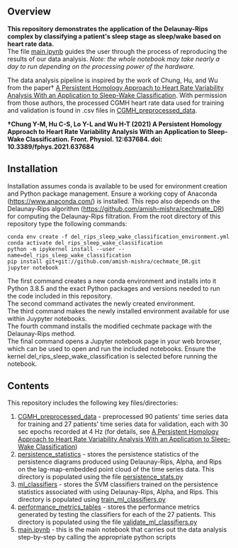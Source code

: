 ## Overview
**This repository demonstrates the application of the Delaunay-Rips complex by classifying a patient's sleep stage as sleep/wake based on heart rate data.**  
The file [main.ipynb](main.ipynb) guides the user through the process of reproducing the results of our data analysis.   _Note: the whole notebook may take nearly a day to run depending on the processing power of the hardware._  

The data analysis pipeline is inspired by the work of Chung, Hu, and Wu from the paper† [A Persistent Homology Approach to Heart Rate Variability Analysis With an Application to Sleep-Wake Classification](https://www.frontiersin.org/articles/10.3389/fphys.2021.637684/full). With permission from those authors, the processed CGMH heart rate data used for training and validation is found in .csv files in [CGMH_preprocessed_data](CGMH_preprocessed_data).

**†Chung Y-M, Hu C-S, Lo Y-L and Wu H-T (2021) A Persistent Homology Approach to Heart Rate Variability Analysis With an Application to Sleep-Wake Classification. Front. Physiol. 12:637684. doi: 10.3389/fphys.2021.637684**

## Installation
Installation assumes conda is available to be used for environment creation and Python package management. Ensure a working copy of Anaconda (https://www.anaconda.com/) is installed. This repo also depends on the Delaunay-Rips algorithm (https://github.com/amish-mishra/cechmate_DR) for computing the Delaunay-Rips filtration. From the root directory of this repository type the following commands:

```
conda env create -f del_rips_sleep_wake_classification_environment.yml
conda activate del_rips_sleep_wake_classification
python -m ipykernel install --user --name=del_rips_sleep_wake_classification
pip install git+git://github.com/amish-mishra/cechmate_DR.git
jupyter notebook
```

The first command creates a new conda environment and installs into it Python 3.8.5 and the exact Python packages and versions needed to run the code included in this repository.  
The second command activates the newly created environment.  
The third command makes the newly installed environment available for use within Juypyter notebooks.  
The fourth command installs the modified cechmate package with the Delaunay-Rips method.  
The final command opens a Jupyter notebook page in your web browser, which can be used to open and run the included notebooks. Ensure the kernel del_rips_sleep_wake_classification is selected before running the notebook.

## Contents

This repository includes the following key files/directories:

1. [CGMH_preprocessed_data](CGMH_preprocessed_data) - preprocessed 90 patients' time series data for training and 27 patients' time series data for validation, each with 30 sec epochs recorded at 4 Hz (for details, see [A Persistent Homology Approach to Heart Rate Variability Analysis With an Application to Sleep-Wake Classification](https://www.frontiersin.org/articles/10.3389/fphys.2021.637684/full))
2. [persistence_statistics](persistence_statistics) - stores the persistence statistics of the persistence diagrams produced using Delaunay-Rips, Alpha, and Rips on the lag-map-embedded point cloud of the time series data. This directory is populated using the file [persistence_stats.py](persistence_stats.py)
3. [ml_classifiers](ml_classifiers) - stores the SVM classifiers trained on the persistence statistics associated with using Delaunay-Rips, Alpha, and Rips. This directory is populated using [train_ml_classifiers.py](train_ml_classifiers.py)
4. [performance_metrics_tables](performance_metrics_tables) - stores the performance metrics generated by testing the classifiers for each of the 27 patients. This directory is populated using the file [validate_ml_classifiers.py](validate_ml_classifiers.py)
5. [main.ipynb](main.ipynb) - this is the main notebook that carries out the data analysis step-by-step by calling the appropriate python scripts
